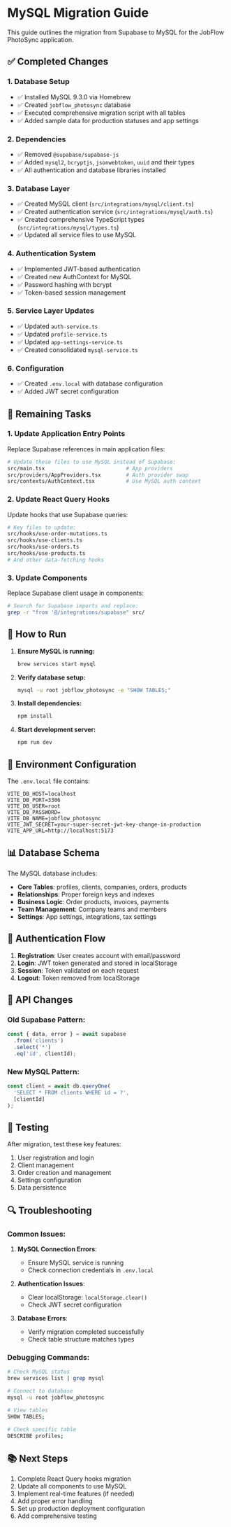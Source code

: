 # MySQL Migration Guide

This guide outlines the migration from Supabase to MySQL for the JobFlow PhotoSync application.

## ✅ Completed Changes

### 1. Database Setup
- ✅ Installed MySQL 9.3.0 via Homebrew
- ✅ Created `jobflow_photosync` database
- ✅ Executed comprehensive migration script with all tables
- ✅ Added sample data for production statuses and app settings

### 2. Dependencies
- ✅ Removed `@supabase/supabase-js`
- ✅ Added `mysql2`, `bcryptjs`, `jsonwebtoken`, `uuid` and their types
- ✅ All authentication and database libraries installed

### 3. Database Layer
- ✅ Created MySQL client (`src/integrations/mysql/client.ts`)
- ✅ Created authentication service (`src/integrations/mysql/auth.ts`)
- ✅ Created comprehensive TypeScript types (`src/integrations/mysql/types.ts`)
- ✅ Updated all service files to use MySQL

### 4. Authentication System
- ✅ Implemented JWT-based authentication
- ✅ Created new AuthContext for MySQL
- ✅ Password hashing with bcrypt
- ✅ Token-based session management

### 5. Service Layer Updates
- ✅ Updated `auth-service.ts`
- ✅ Updated `profile-service.ts`
- ✅ Updated `app-settings-service.ts`
- ✅ Created consolidated `mysql-service.ts`

### 6. Configuration
- ✅ Created `.env.local` with database configuration
- ✅ Added JWT secret configuration

## 🔄 Remaining Tasks

### 1. Update Application Entry Points
Replace Supabase references in main application files:

```bash
# Update these files to use MySQL instead of Supabase:
src/main.tsx                          # App providers
src/providers/AppProviders.tsx        # Auth provider swap
src/contexts/AuthContext.tsx          # Use MySQL auth context
```

### 2. Update React Query Hooks
Update hooks that use Supabase queries:

```bash
# Key files to update:
src/hooks/use-order-mutations.ts
src/hooks/use-clients.ts
src/hooks/use-orders.ts
src/hooks/use-products.ts
# And other data-fetching hooks
```

### 3. Update Components
Replace Supabase client usage in components:

```bash
# Search for Supabase imports and replace:
grep -r "from '@/integrations/supabase" src/
```

## 🚀 How to Run

1. **Ensure MySQL is running:**
   ```bash
   brew services start mysql
   ```

2. **Verify database setup:**
   ```bash
   mysql -u root jobflow_photosync -e "SHOW TABLES;"
   ```

3. **Install dependencies:**
   ```bash
   npm install
   ```

4. **Start development server:**
   ```bash
   npm run dev
   ```

## 🔧 Environment Configuration

The `.env.local` file contains:
```env
VITE_DB_HOST=localhost
VITE_DB_PORT=3306
VITE_DB_USER=root
VITE_DB_PASSWORD=
VITE_DB_NAME=jobflow_photosync
VITE_JWT_SECRET=your-super-secret-jwt-key-change-in-production
VITE_APP_URL=http://localhost:5173
```

## 📊 Database Schema

The MySQL database includes:
- **Core Tables**: profiles, clients, companies, orders, products
- **Relationships**: Proper foreign keys and indexes
- **Business Logic**: Order products, invoices, payments
- **Team Management**: Company teams and members
- **Settings**: App settings, integrations, tax settings

## 🔐 Authentication Flow

1. **Registration**: User creates account with email/password
2. **Login**: JWT token generated and stored in localStorage
3. **Session**: Token validated on each request
4. **Logout**: Token removed from localStorage

## 📝 API Changes

### Old Supabase Pattern:
```typescript
const { data, error } = await supabase
  .from('clients')
  .select('*')
  .eq('id', clientId);
```

### New MySQL Pattern:
```typescript
const client = await db.queryOne(
  'SELECT * FROM clients WHERE id = ?',
  [clientId]
);
```

## 🧪 Testing

After migration, test these key features:
1. User registration and login
2. Client management
3. Order creation and management
4. Settings configuration
5. Data persistence

## 🔍 Troubleshooting

### Common Issues:

1. **MySQL Connection Errors**:
   - Ensure MySQL service is running
   - Check connection credentials in `.env.local`

2. **Authentication Issues**:
   - Clear localStorage: `localStorage.clear()`
   - Check JWT secret configuration

3. **Database Errors**:
   - Verify migration completed successfully
   - Check table structure matches types

### Debugging Commands:
```bash
# Check MySQL status
brew services list | grep mysql

# Connect to database
mysql -u root jobflow_photosync

# View tables
SHOW TABLES;

# Check specific table
DESCRIBE profiles;
```

## 📚 Next Steps

1. Complete React Query hooks migration
2. Update all components to use MySQL
3. Implement real-time features (if needed)
4. Add proper error handling
5. Set up production deployment configuration
6. Add comprehensive testing